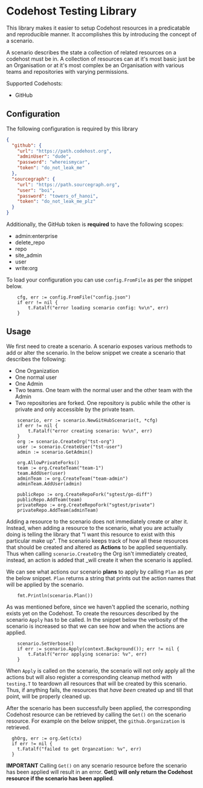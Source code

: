 # Codehost Testing Library

This library makes it easier to setup Codehost resources in a predicatable and reproducible manner. It accomplishes this by introducing the concept of a scenario.

A scenario describes the state a collection of related resources on a codehost must be in. A collection of resources can at it's most basic just be an Organisation or at it's most complex be an Organisation with various teams and repositories with varying permissions.

Supported Codehosts:

- GitHub

## Configuration

The following configuration is required by this library

```json
{
  "github": {
    "url": "https://path.codehost.org",
    "adminUser": "dude",
    "password": "whereismycar",
    "token": "do_not_leak_me"
  },
  "sourcegraph": {
    "url": "https://path.sourcegraph.org",
    "user": "boi",
    "password": "towers_of_hanoi",
    "token": "do_not_leak_me_plz"
  }
}
```

Additionally, the GitHub token is **required** to have the following scopes:

- admin:enterprise
- delete_repo
- repo
- site_admin
- user
- write:org

To load your configuration you can use `config.FromFile` as per the snippet below.

```golang
	cfg, err := config.FromFile("config.json")
	if err != nil {
		t.Fatalf("error loading scenario config: %v\n", err)
	}
```

## Usage

We first need to create a scenario. A scenario exposes various methods to add or alter the scenario. In the below snippet we create a scenario that describes the following:

- One Organization
- One normal user
- One Admin
- Two teams. One team with the normal user and the other team with the Admin
- Two repositories are forked. One repository is public while the other is private and only accessible by the private team.

```golang
	scenario, err := scenario.NewGitHubScenario(t, *cfg)
	if err != nil {
		t.Fatalf("error creating scenario: %v\n", err)
	}
	org := scenario.CreateOrg("tst-org")
	user := scenario.CreateUser("tst-user")
	admin := scenario.GetAdmin()

	org.AllowPrivateForks()
	team := org.CreateTeam("team-1")
	team.AddUser(user)
	adminTeam := org.CreateTeam("team-admin")
	adminTeam.AddUser(admin)

	publicRepo := org.CreateRepoFork("sgtest/go-diff")
	publicRepo.AddTeam(team)
	privateRepo := org.CreateRepoFork("sgtest/private")
	privateRepo.AddTeam(adminTeam)
```

Adding a resource to the scenario does not immediately create or alter it. Instead, when adding a resource to the scenario, what you are actually doing is telling the library that "I want this resource to exist with this particular make up". The scenario keeps track of how all these resources that should be created and altered as **Actions** to be applied sequentially. Thus when calling `scenario.CreateOrg` the Org isn't immediately created, instead, an action is added that \_will create it when the scenario is applied.

We can see what actions our scenario **plans** to apply by calling `Plan` as per the below snippet. `Plan` returns a string that prints out the action names that will be applied by the scenario.

```golang
	fmt.Println(scenario.Plan())
```

As was mentioned before, since we haven't applied the scenario, nothing exists yet on the Codehost. To create the resources described by the scenario `Apply` has to be called. In the snippet below the verbosity of the scenario is increased so that we can see how and when the actions are applied.

```
	scenario.SetVerbose()
	if err := scenario.Apply(context.Background()); err != nil {
		t.Fatalf("error applying scenario: %v", err)
	}
```

When `Apply` is called on the scenario, the scenario will not only apply all the actions but will also register a corresponding cleanup method with `testing.T` to teardown all resources that will be created by this scenario. Thus, if anything fails, the resources that _have been_ created up and till that point, will be properly
cleaned up.

After the scenario has been successfully been applied, the corresponding Codehost resource can be retrieved by calling the `Get()` on the scenario resource. For example on the below snippet, the `github.Organization` is retrieved.

```golang
  ghOrg, err := org.Get(ctx)
  if err != nil {
    t.Fatalf("failed to get Organzation: %v", err)
  }
```

**IMPORTANT** Calling `Get()` on any scenario resource before the scenario has been applied will result in an error. **Get() will only return the Codehost resource if the scenario has been applied**.

